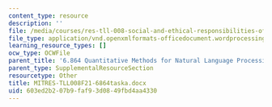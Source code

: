 ```yaml
---
content_type: resource
description: ''
file: /media/courses/res-tll-008-social-and-ethical-responsibilities-of-computing-serc-fall-2021/603ed2b207b9faf93d0849fbd4aa4330_MITRES-TLL008F21-6864taska.docx
file_type: application/vnd.openxmlformats-officedocument.wordprocessingml.document
learning_resource_types: []
ocw_type: OCWFile
parent_title: '6.864 Quantitative Methods for Natural Language Processing '
parent_type: SupplementalResourceSection
resourcetype: Other
title: MITRES-TLL008F21-6864taska.docx
uid: 603ed2b2-07b9-faf9-3d08-49fbd4aa4330
---
```


